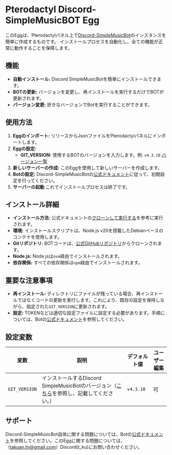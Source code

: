 # Pterodactyl Discord-SimpleMusicBOT Egg

このEggは、Pterodactylパネル上で[Discord-SimpleMusicBot](https://github.com/mtripg6666tdr/Discord-SimpleMusicBot)のインスタンスを簡単に作成するものです。
インストールプロセスを自動化し、全ての機能が正常に動作することを保障します。

## 機能

-   **自動インストール:** Discord SimpleMusicBotを簡単にインストールできます。
-   **BOTの更新:** バージョンを変更し、再インストールを実行するだけでBOTが更新されます。
-   **バージョン変更:** 好きなバージョンでBotを実行することができます。

## 使用方法

1.  **Eggのインポート:** リリースからJsonファイルをPterodactylパネルにインポートします。
2.  **Eggの設定:**
    -   **GIT_VERSION:** 使用するBOTのバージョンを入力します。例: `v4.3.10` [バージョン一覧](https://github.com/mtripg6666tdr/Discord-SimpleMusicBot/releases/)
3.  **新しいサーバーの作成:** このEggを使用して新しいサーバーを作成します。
5.  **Botの設定:** Discord-SimpleMusicBotの[公式ドキュメント](https://web.usamyon.moe/Discord-SimpleMusicBot/)に従って、初期設定を行ってください。
6.  **サーバーの起動** これでインストールプロセスは終了です。

## インストール詳細
-   **インストール方法:** 公式ドキュメントの[クローンして実行する](https://web.usamyon.moe/Discord-SimpleMusicBot/docs/setup/installation/normal)を参考に実行されます。
-   **環境:** インストールスクリプトは、Node.js v20を搭載したDebianベースのコンテナを使用します。
-   **Gitリポジトリ:** BOTコードは、[公式GitHubリポジトリ](https://github.com/mtripg6666tdr/Discord-SimpleMusicBot)からクローンされます。
-   **Node.js:** Node.jsは`nvm`経由でインストールされます。
-   **依存関係:** すべての依存関係は`npm`経由でインストールされます。

## 重要な注意事項

-   **再インストール:** ディレクトリにファイルが残っている場合、再インストールではなくコードの更新を実行します。これにより、既存の設定を保持しながら、指定された`GIT_VERSION`に更新されます。
-   **設定:** TOKENなどは適切な設定ファイルに設定する必要があります。手順については、Botの[公式ドキュメント](https://web.usamyon.moe/Discord-SimpleMusicBot/)を参照してください。

## 設定変数

| 変数          | 説明                                                                     | デフォルト値 | ユーザー編集 |
| ------------- | ------------------------------------------------------------------------ | ------------ | ------------- |
| `GIT_VERSION` | インストールするDiscord SimpleMusicBotのバージョン（[こちら](https://github.com/mtripg6666tdr/Discord-SimpleMusicBot/releases/)を参照し、記載してください。） | `v4.3.10`   | 可         |

## サポート

Discord-SimpleMusicBot自体に関する問題については、Botの[公式ドキュメント](https://web.usamyon.moe/Discord-SimpleMusicBot/)を参照してください。このEggに関する問題については、（takuan.tn@gmail.com）Discord(t_ku)にお問い合わせください。
